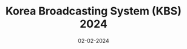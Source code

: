 ---
layout: project
title: 'Korea Broadcasting System (KBS) 2024'
caption: About __*Oh et al. 2024*__
description: >
  
  Title : Emergent climate change patterns originating from deep ocean warming in climate mitigation scenarios
  <br>
  Published year : 2024
  <br>
  Journal : Nature Climate Change
  <br>
  Authors : __<U>J.-H. Oh</U>__, J.-S. Kug<sup>__\*__</sup>, S.-I. An, F.-F. Jin, M. McPhaden, J. Shin
  
date: '02-02-2024'
image: 
  path: /assets/img/Oh.2024.NCC.png
links:
  - title: Youtube Link
    url: https://youtu.be/Lxo1UEJrMUI?si=Uga_HmgHn7DAIjr5
sitemap: true
---